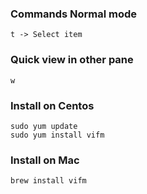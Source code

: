### Commands Normal mode
```
t -> Select item
```

### Quick view in other pane

```
w
```

### Install on Centos
```
sudo yum update
sudo yum install vifm
```

### Install on Mac
```
brew install vifm
```
